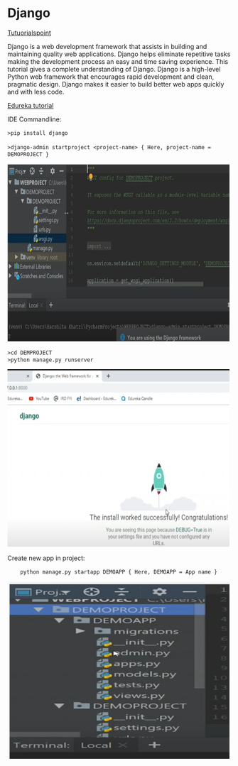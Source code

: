 # Django

[Tutuorialspoint](https://www.tutorialspoint.com/django/django_basics.htm)

Django is a web development framework that assists in building and maintaining quality web applications. Django helps eliminate repetitive tasks making the development process an easy and time saving experience. This tutorial gives a complete understanding of Django. Django is a high-level Python web framework that encourages rapid development and clean, pragmatic design. Django makes it easier to build better web apps quickly and with less code.

[Edureka tutorial](https://www.youtube.com/watch?v=zuxzE7--RYM&t=1036s)

IDE Commandline:

    >pip install django
    
    >django-admin startproject <project-name> { Here, project-name = DEMOPROJECT }

<img src="Images/django1.PNG" width="500" height="400">
    
    >cd DEMPROJECT
    >python manage.py runserver

<img src="Images/django2.PNG" width="500" height="400">

Create new app in project:

        python manage.py startapp DEMOAPP { Here, DEMOAPP = App name }
        
<img src="Images/django3.PNG" width="500" height="400">
